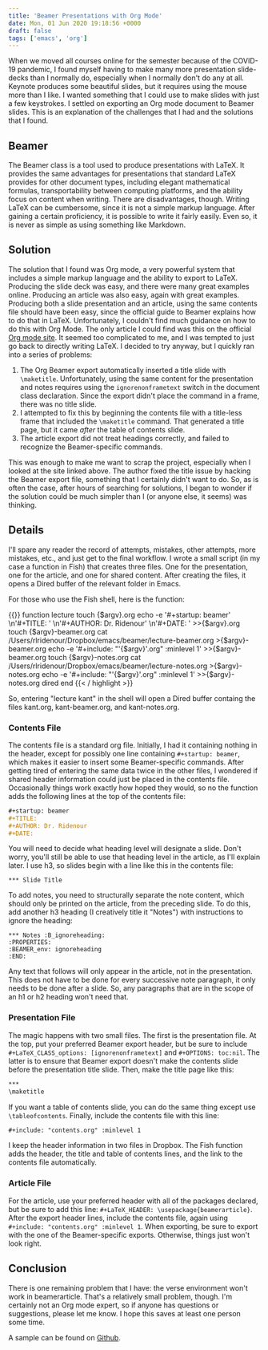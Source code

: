 ```yaml
---
title: 'Beamer Presentations with Org Mode'
date: Mon, 01 Jun 2020 19:18:56 +0000
draft: false
tags: ['emacs', 'org']
---
```




When we moved all courses online for the semester because of the COVID-19 pandemic, I found myself having to make many more presentation slide-decks than I normally do, especially when I normally don't do any at all. Keynote produces some beautiful slides, but it requires using the mouse more than I like. I wanted something that I could use to make slides with just a few keystrokes. I settled on exporting an Org mode document to Beamer slides. This is an explanation of the challenges that I had and the solutions that I found.

Beamer
------

The Beamer class is a tool used to produce presentations with LaTeX. It provides the same advantages for presentations that standard LaTeX provides for other document types, including elegant mathematical formulas, transportability between computing platforms, and the ability focus on content when writing. There are disadvantages, though. Writing LaTeX can be cumbersome, since it is not a simple markup language. After gaining a certain proficiency, it is possible to write it fairly easily. Even so, it is never as simple as using something like Markdown.

Solution
--------

The solution that I found was Org mode, a very powerful system that includes a simple markup language and the ability to export to LaTeX. Producing the slide deck was easy, and there were many great examples online. Producing an article was also easy, again with great examples. Producing both a slide presentation and an article, using the same contents file should have been easy, since the official guide to Beamer explains how to do that in LaTeX. Unfortunately, I couldn't find much guidance on how to do this with Org Mode. The only article I could find was this on the official [Org mode site](https://orgmode.org/worg/exporters/beamer/beamer-dual-format.html). It seemed too complicated to me, and I was tempted to just go back to directly writing LaTeX. I decided to try anyway, but I quickly ran into a series of problems:

1.  The Org Beamer export automatically inserted a title slide with `\maketitle`. Unfortunately, using the same content for the presentation and notes requires using the `ignorenonframetext` switch in the document class declaration. Since the export didn't place the command in a frame, there was no title slide.
2.  I attempted to fix this by beginning the contents file with a title-less frame that included the `\maketitle` command. That generated a title page, but it came _after_ the table of contents slide.
3.  The article export did not treat headings correctly, and failed to recognize the Beamer-specific commands.

This was enough to make me want to scrap the project, especially when I looked at the site linked above. The author fixed the title issue by hacking the Beamer export file, something that I certainly didn't want to do. So, as is often the case, after hours of searching for solutions, I began to wonder if the solution could be much simpler than I (or anyone else, it seems) was thinking.

Details
-------

I'll spare any reader the record of attempts, mistakes, other attempts, more mistakes, etc., and just get to the final workflow. I wrote a small script (in my case a function in Fish) that creates three files. One for the presentation, one for the article, and one for shared content. After creating the files, it opens a Dired buffer of the relevant folder in Emacs.

For those who use the Fish shell, here is the function:

{{<highlight fish>}}
function lecture
    touch {$argv}.org
    echo -e '#+startup: beamer' \n'#+TITLE: ' \n'#+AUTHOR: Dr. Ridenour' \n'#+DATE: ' >>{$argv}.org
    touch {$argv}-beamer.org
    cat /Users/rlridenour/Dropbox/emacs/beamer/lecture-beamer.org >{$argv}-beamer.org
    echo -e '#+include: "'{$argv}'.org" :minlevel 1' >>{$argv}-beamer.org
    touch {$argv}-notes.org
    cat /Users/rlridenour/Dropbox/emacs/beamer/lecture-notes.org >{$argv}-notes.org
    echo -e '#+include: "'{$argv}'.org" :minlevel 1' >>{$argv}-notes.org
    dired
end 
{{< / highlight >}}

So, entering "lecture kant" in the shell will open a Dired buffer containg the files kant.org, kant-beamer.org, and kant-notes.org.

### Contents File

The contents file is a standard org file. Initially, I had it containing nothing in the header, except for possibly one line containing `#+startup: beamer`, which makes it easier to insert some Beamer-specific commands. After getting tired of entering the same data twice in the other files, I wondered if shared header information could just be placed in the contents file. Occasionally things work exactly how hoped they would, so no the function adds the following lines at the top of the contents file:

```org
#+startup: beamer
#+TITLE:
#+AUTHOR: Dr. Ridenour
#+DATE: 
```

You will need to decide what heading level will designate a slide. Don't worry, you'll still be able to use that heading level in the article, as I'll explain later. I use h3, so slides begin with a line like this in the contents file:

`*** Slide Title`

To add notes, you need to structurally separate the note content, which should only be printed on the article, from the preceding slide. To do this, add another h3 heading (I creatively title it "Notes") with instructions to ignore the heading:

```
*** Notes :B_ignoreheading:
:PROPERTIES:
:BEAMER_env: ignoreheading
:END: 
```

Any text that follows will only appear in the article, not in the presentation. This does not have to be done for every successive note paragraph, it only needs to be done after a slide. So, any paragraphs that are in the scope of an h1 or h2 heading won't need that.

### Presentation File

The magic happens with two small files. The first is the presentation file. At the top, put your preferred Beamer export header, but be sure to include `#+LaTeX_CLASS_options: [ignorenonframetext]` and `#+OPTIONS: toc:nil`. The latter is to ensure that Beamer export doesn't make the contents slide before the presentation title slide. Then, make the title page like this:

```org
***
\maketitle 
```

If you want a table of contents slide, you can do the same thing except use `\tableofcontents`. Finally, include the contents file with this line:

```org
#+include: "contents.org" :minlevel 1 
```

I keep the header information in two files in Dropbox. The Fish function adds the header, the title and table of contents lines, and the link to the contents file automatically.

### Article File

For the article, use your preferred header with all of the packages declared, but be sure to add this line: `#+LaTeX_HEADER: \usepackage{beamerarticle}`. After the export header lines, include the contents file, again using `#+include: "contents.org" :minlevel 1`. When exporting, be sure to export with the one of the Beamer-specific exports. Otherwise, things just won't look right.

Conclusion
----------

There is one remaining problem that I have: the verse environment won't work in beamerarticle. That's a relatively small problem, though. I'm certainly not an Org mode expert, so if anyone has questions or suggestions, please let me know. I hope this saves at least one person some time.

A sample can be found on [Github](https://github.com/rlridenour/beamer-sample).

